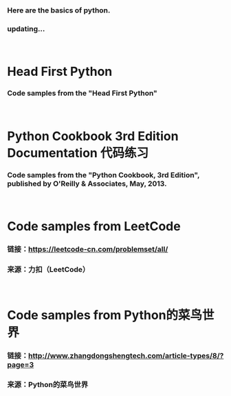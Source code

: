 ### Here are the basics of python.
### updating...
&nbsp;  &nbsp; &nbsp;

# Head First Python
### Code samples from the "Head First Python"
&nbsp; &nbsp;

# Python Cookbook 3rd Edition Documentation 代码练习
### Code samples from the "Python Cookbook, 3rd Edition", published by O'Reilly & Associates, May, 2013.
&nbsp; &nbsp;

# Code samples from LeetCode 
### 链接：https://leetcode-cn.com/problemset/all/ 
### 来源：力扣（LeetCode）
&nbsp; &nbsp;

# Code samples from Python的菜鸟世界 
### 链接：http://www.zhangdongshengtech.com/article-types/8/?page=3 
### 来源：Python的菜鸟世界

